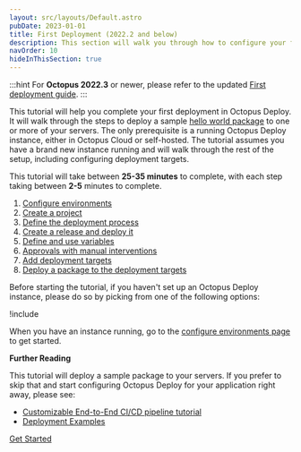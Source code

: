 ```yaml
---
layout: src/layouts/Default.astro
pubDate: 2023-01-01
title: First Deployment (2022.2 and below)
description: This section will walk you through how to configure your first deployment in Octopus Deploy.
navOrder: 10
hideInThisSection: true
---
```


:::hint
For **Octopus 2022.3** or newer, please refer to the updated [First deployment guide](/docs/getting-started/first-deployment/).
:::

This tutorial will help you complete your first deployment in Octopus Deploy.  It will walk through the steps to deploy a sample [hello world package](https://octopus.com/images/docs/hello-world.1.0.0.zip) to one or more of your servers.  The only prerequisite is a running Octopus Deploy instance, either in Octopus Cloud or self-hosted.  The tutorial assumes you have a brand new instance running and will walk through the rest of the setup, including configuring deployment targets.

This tutorial will take between **25-35 minutes** to complete, with each step taking between **2-5** minutes to complete.

1. [Configure environments](/docs/getting-started/first-deployment/legacy-guide/configure-environments/)
2. [Create a project](/docs/getting-started/first-deployment/legacy-guide/create-projects/)
3. [Define the deployment process](/docs/getting-started/first-deployment/legacy-guide/define-the-deployment-process/)
4. [Create a release and deploy it](/docs/getting-started/first-deployment/legacy-guide/create-and-deploy-a-release/)
5. [Define and use variables](/docs/getting-started/first-deployment/define-and-use-variables/)
6. [Approvals with manual interventions](/docs/getting-started/first-deployment/approvals-with-manual-interventions/)
7. [Add deployment targets](/docs/getting-started/first-deployment/add-deployment-targets/)
8. [Deploy a package to the deployment targets](/docs/getting-started/first-deployment/deploy-a-package/)

Before starting the tutorial, if you haven't set up an Octopus Deploy instance, please do so by picking from one of the following options:

!include <octopus-deploy-setup-options>

When you have an instance running, go to the [configure environments page](/docs/getting-started/first-deployment/legacy-guide/configure-environments/) to get started.

**Further Reading**

This tutorial will deploy a sample package to your servers.  If you prefer to skip that and start configuring Octopus Deploy for your application right away, please see:

- [Customizable End-to-End CI/CD pipeline tutorial](https://octopus.com/docs/guides)
- [Deployment Examples](/docs/deployments/)

<span><a class="btn btn-success" href="/docs/getting-started/first-deployment/legacy-guide/configure-environments/">Get Started</a></span>